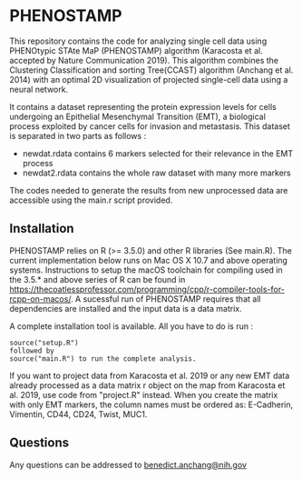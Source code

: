 # PHENOSTAMP

This repository contains the code for analyzing single cell data using PHENOtypic STAte MaP (PHENOSTAMP) algorithm (Karacosta et al. accepted by Nature Communication 2019). This algorithm combines the Clustering Classification and sorting Tree(CCAST) algorithm (Anchang et al. 2014) with an optimal 2D visualization of projected single-cell data using a neural network.

It contains a dataset representing the protein expression levels for cells undergoing an Epithelial Mesenchymal Transition (EMT), a biological process exploited by cancer cells for invasion and metastasis. This dataset is separated in two parts as follows :
+ newdat.rdata contains 6 markers selected for their relevance in the EMT process
+ newdat2.rdata contains the whole raw dataset with many more markers

The codes needed to generate the results from new unprocessed data are accessible using the main.r script provided.

## Installation
PHENOSTAMP relies on R (>= 3.5.0) and other R libraries (See main.R). The current implementation below runs on Mac OS X 10.7 and above operating systems. Instructions to setup the macOS toolchain for compiling used in the 3.5.* and above series of R  can be found in  https://thecoatlessprofessor.com/programming/cpp/r-compiler-tools-for-rcpp-on-macos/. A sucessful run of PHENOSTAMP requires that all dependencies are installed and the input data is a data matrix.

A complete installation tool is available. All you have to do is run :
```{R}
source("setup.R")
followed by 
source("main.R") to run the complete analysis.
```

If you want to project data from Karacosta et al. 2019 or any new EMT data already processed as a data matrix r object on the map from Karacosta et al. 2019, use code from "project.R" instead. When you create the matrix with only EMT markers, the column names must be ordered as: E-Cadherin, Vimentin, CD44, CD24, Twist, MUC1. 

## Questions
Any questions can be addressed to benedict.anchang@nih.gov
